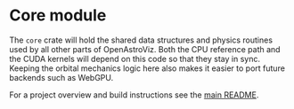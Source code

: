 # Core module

The `core` crate will hold the shared data structures and physics routines used by
all other parts of OpenAstroViz.  Both the CPU reference path and the CUDA kernels
will depend on this code so that they stay in sync.  Keeping the orbital mechanics
logic here also makes it easier to port future backends such as WebGPU.

For a project overview and build instructions see the
[main README](../README.md).
